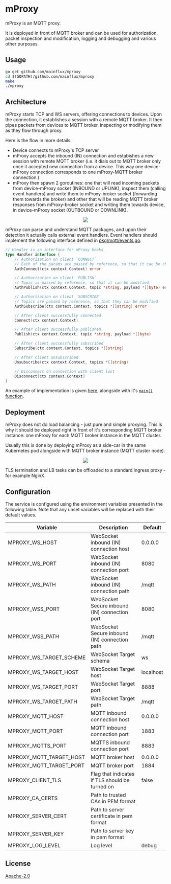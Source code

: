 # mProxy
mProxy is an MQTT proxy.

It is deployed in front of MQTT broker and can be used for authorization, packet inspection and modification,
logging and debugging and various other purposes.

## Usage
```bash
go get github.com/mainflux/mproxy
cd $(GOPATH)/github.com/mainflux/mproxy
make
./mproxy
```

## Architecture
mProxy starts TCP and WS servers, offering connections to devices. Upon the connection, it establishes a session with a remote MQTT broker.
It then pipes packets from devices to MQTT broker, inspecting or modifying them as they flow through proxy.

Here is the flow in more details:
- Device connects to mProxy's TCP server
- mProxy accepts the inbound (IN) connection and estabishes a new session with remote MQTT broker
(i.e. it dials out to MQTT broker only once it accepted new connection from a device.
This way one device-mProxy connection corresponds to one mProxy-MQTT broker connection.)
- mProxy then spawn 2 goroutines: one that will read incoming packets from device-mProxy socket (INBOUND or UPLINK),
inspect them (calling event handlers) and write them to mProxy-broker socket (forwarding them towards the broker)
and other that will be reading MQTT broker responses from mProxy-broker socket and writing them towards device,
in device-mProxy socket (OUTBOUND or DOWNLINK).

<p align="center"><img src="docs/img/mproxy.png"></p>

mProxy can parse and understand MQTT packages, and upon their detection it actually calls external event handlers.
Event handlers should implement the following interface defined in [pkg/mqtt/events.go](pkg/mqtt/events.go):

```go
// Handler is an interface for mProxy hooks
type Handler interface {
	// Authorization on client `CONNECT`
	// Each of the params are passed by reference, so that it can be changed
	AuthConnect(ctx context.Context) error

	// Authorization on client `PUBLISH`
	// Topic is passed by reference, so that it can be modified
	AuthPublish(ctx context.Context, topic *string, payload *[]byte) error

	// Authorization on client `SUBSCRIBE`
	// Topics are passed by reference, so that they can be modified
	AuthSubscribe(ctx context.Context, topics *[]string) error

	// After client successfully connected
	Connect(ctx context.Context)

	// After client successfully published
	Publish(ctx context.Context, topic *string, payload *[]byte)

	// After client successfully subscribed
	Subscribe(ctx context.Context, topics *[]string)

	// After client unsubscribed
	Unsubscribe(ctx context.Context, topics *[]string)

	// Disconnect on connection with client lost
	Disconnect(ctx context.Context)
}
```

An example of implementation is given [here](examples/simple/simple.go), alongside with it's [`main()` function](cmd/main.go).

## Deployment
mProxy does not do load balancing - just pure and simple proxying. This is why it should be deployed
right in front of it's corresponding MQTT broker instance: one mProxy for each MQTT broker instance in the MQTT cluster.

Usually this is done by deploying mProxy as a side-car in the same Kubernetes pod alongside with MQTT broker instance (MQTT cluster node).

<p align="center"><img src="docs/img/mproxy-cluster.png"></p>

TLS termination and LB tasks can be offloaded to a standard ingress proxy - for example NginX.

## Configuration

The service is configured using the environment variables presented in the following table. Note that any unset variables will be replaced with their default values.

| Variable                | Description                                    | Default   |
|-------------------------|------------------------------------------------|-----------|
| MPROXY_WS_HOST          | WebSocket inbound (IN) connection host         | 0.0.0.0   |
| MPROXY_WS_PORT          | WebSocket inbound (IN) connection port         | 8080      |
| MPROXY_WS_PATH          | WebSocket inbound (IN) connection path         | /mqtt     |
| MPROXY_WSS_PORT         | WebSocket Secure inbound (IN) connection port  | 8080      |
| MPROXY_WSS_PATH         | WebSocket Secure inbound (IN) connection path  | /mqtt     |
| MPROXY_WS_TARGET_SCHEME | WebSocket Target schema                        | ws        |
| MPROXY_WS_TARGET_HOST   | WebSocket Target host                          | localhost |
| MPROXY_WS_TARGET_PORT   | WebSocket Target port                          | 8888      |
| MPROXY_WS_TARGET_PATH   | WebSocket Target path                          | /mqtt     |
| MPROXY_MQTT_HOST        | MQTT inbound connection host                   | 0.0.0.0   |
| MPROXY_MQTT_PORT        | MQTT inbound connection port                   | 1883      |
| MPROXY_MQTTS_PORT       | MQTTS inbound connection port                  | 8883      |
| MPROXY_MQTT_TARGET_HOST | MQTT broker host                               | 0.0.0.0   |
| MPROXY_MQTT_TARGET_PORT | MQTT broker port                               | 1884      |
| MPROXY_CLIENT_TLS       | Flag that indicates if TLS should be turned on | false     |
| MPROXY_CA_CERTS         | Path to trusted CAs in PEM format              |           |
| MPROXY_SERVER_CERT      | Path to server certificate in pem format       |           |
| MPROXY_SERVER_KEY       | Path to server key in pem format               |           |
| MPROXY_LOG_LEVEL        | Log level                                      | debug     |

## License
[Apache-2.0](LICENSE)
